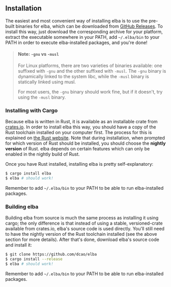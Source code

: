 ## Installation

The easiest and most convenient way of installing elba is to use the pre-built binaries for elba, which can be downloaded from [GitHub Releases](https://github.com/dcao/elba/releases). To install this way, just download the corresponding archive for your platform, extract the executable somewhere in your PATH, add `~/.elba/bin` to your PATH in order to execute elba-installed packages, and you're done!

> #### Note: `-gnu` vs `-musl`
>
> For Linux platforms, there are two varieties of binaries available: one
> suffixed with `-gnu` and the other suffixed with `-musl`. The `-gnu` binary is
> dynamically linked to the system libc, while the `-musl` binary is statically
> linked using musl.
>
> For most users, the `-gnu` binary should work fine, but if it doesn't, try
> using the `-musl` binary.

### Installing with Cargo

Because elba is written in Rust, it is available as an installable crate from [crates.io](https://crates.io). In order to install elba this way, you should have a copy of the Rust toolchain installed on your computer first. The process for this is explained on [the Rust website](https://www.rust-lang.org/en-US/install.html). Note that during installation, when prompted for which version of Rust should be installed, you should choose the **nightly version** of Rust. elba depends on certain features which can only be enabled in the nightly build of Rust.

Once you have Rust installed, installing elba is pretty self-explanatory:

```sh
$ cargo install elba
$ elba # should work!
```

Remember to add `~/.elba/bin` to your PATH to be able to run elba-installed packages.

### Building elba

Building elba from source is much the same process as installing it using cargo; the only difference is that instead of using a stable, versioned-crate available from crates.io, elba's source code is used directly. You'll still need to have the nightly version of the Rust toolchain installed (see the above section for more details). After that's done, download elba's source code and install it:

```sh
$ git clone https://github.com/dcao/elba
$ cargo install --release
$ elba # should work!
```

Remember to add `~/.elba/bin` to your PATH to be able to run elba-installed packages.
